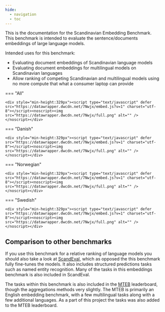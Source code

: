 ```yaml
---
hide:
  - navigation
  - toc
---
```


This is the documentation for the Scandinavian Embedding Benchmark. This benchmark is intended to evaluate the sentence/documents embeddings of large language models.

Intended uses for this benchmark:

- Evaluating document embeddings of Scandinavian language models
- Evaluating document embeddings for multilingual models on Scandinavian languages
- Allow ranking of competing Scandinavian and multilingual models using no more compute that what a consumer laptop can provide 


=== "All"

    <div style="min-height:329px"><script type="text/javascript" defer src="https://datawrapper.dwcdn.net/7Nwjx/embed.js?v=1" charset="utf-8"></script><noscript><img src="https://datawrapper.dwcdn.net/7Nwjx/full.png" alt="" /></noscript></div>

=== "Danish"

    <div style="min-height:329px"><script type="text/javascript" defer src="https://datawrapper.dwcdn.net/7Nwjx/embed.js?v=1" charset="utf-8"></script><noscript><img src="https://datawrapper.dwcdn.net/7Nwjx/full.png" alt="" /></noscript></div>

=== "Norwegian"

    <div style="min-height:329px"><script type="text/javascript" defer src="https://datawrapper.dwcdn.net/7Nwjx/embed.js?v=1" charset="utf-8"></script><noscript><img src="https://datawrapper.dwcdn.net/7Nwjx/full.png" alt="" /></noscript></div>

=== "Swedish"

    <div style="min-height:329px"><script type="text/javascript" defer src="https://datawrapper.dwcdn.net/7Nwjx/embed.js?v=1" charset="utf-8"></script><noscript><img src="https://datawrapper.dwcdn.net/7Nwjx/full.png" alt="" /></noscript></div>


## Comparison to other benchmarks

If you use this benchmark for a relative ranking of language models you should also take a look at [ScandEval](https://scandeval.github.io), which as opposed the this benchmark fully fine-tunes the models. It also includes structured predictions tasks such as named entity recognition. Many of the tasks in this embeddings benchmark is also included in ScandEval.

The tasks within this benchmark is also included in the [MTEB](https://huggingface.co/spaces/mteb/leaderboard) leaderboard, though the aggregations methods very slightly. The MTEB is primarily an English embedding benchmark, with a few multilingual tasks along with a few additional languages. As a part of this project the tasks was also added to the MTEB leaderboard.

